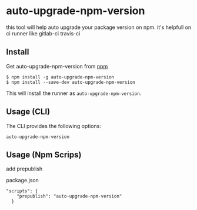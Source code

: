 auto-upgrade-npm-version
==========

this tool will help auto upgrade your package version on npm. it's helpfull on ci runner like gitlab-ci travis-ci

## Install


Get auto-upgrade-npm-version from [npm](https://www.npmjs.com/package/auto-upgrade-npm-version)

```
$ npm install -g auto-upgrade-npm-version
$ npm install --save-dev auto-upgrade-npm-version
```

This will install the runner as `auto-upgrade-npm-version`.

## Usage (CLI)

The CLI provides the following options:

```
auto-upgrade-npm-version
```

## Usage (Npm Scrips)

add prepublish

package.json
```
"scripts": {
    "prepublish": "auto-upgrade-npm-version"
  }
```
